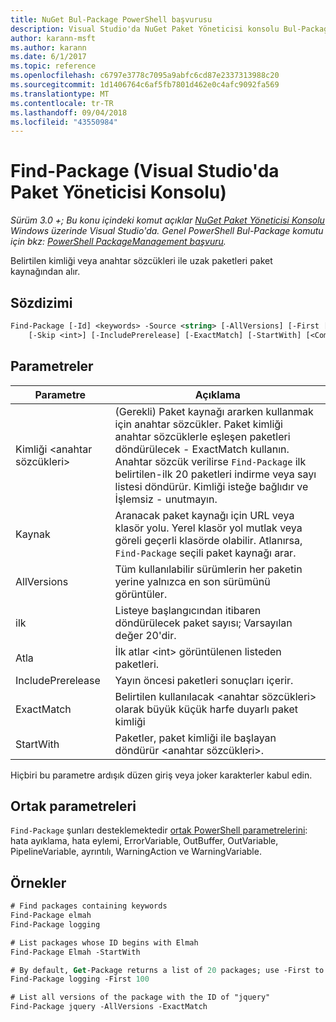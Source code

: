 ```yaml
---
title: NuGet Bul-Package PowerShell başvurusu
description: Visual Studio'da NuGet Paket Yöneticisi konsolu Bul-Package PowerShell komutunda referansı.
author: karann-msft
ms.author: karann
ms.date: 6/1/2017
ms.topic: reference
ms.openlocfilehash: c6797e3778c7095a9abfc6cd87e2337313988c20
ms.sourcegitcommit: 1d1406764c6af5fb7801d462e0c4afc9092fa569
ms.translationtype: MT
ms.contentlocale: tr-TR
ms.lasthandoff: 09/04/2018
ms.locfileid: "43550984"
---
```

# <a name="find-package-package-manager-console-in-visual-studio"></a>Find-Package (Visual Studio'da Paket Yöneticisi Konsolu)

*Sürüm 3.0 +; Bu konu içindeki komut açıklar [NuGet Paket Yöneticisi Konsolu](package-manager-console.md) Windows üzerinde Visual Studio'da. Genel PowerShell Bul-Package komutu için bkz: [PowerShell PackageManagement başvuru](/powershell/module/packagemanagement/?view=powershell-6).*

Belirtilen kimliği veya anahtar sözcükleri ile uzak paketleri paket kaynağından alır.

## <a name="syntax"></a>Sözdizimi

```ps
Find-Package [-Id] <keywords> -Source <string> [-AllVersions] [-First [<int>]]
    [-Skip <int>] [-IncludePrerelease] [-ExactMatch] [-StartWith] [<CommonParameters>]
```

## <a name="parameters"></a>Parametreler

| Parametre | Açıklama |
| --- | --- |
| Kimliği &lt;anahtar sözcükleri&gt; | (Gerekli) Paket kaynağı ararken kullanmak için anahtar sözcükler. Paket kimliği anahtar sözcüklerle eşleşen paketleri döndürülecek - ExactMatch kullanın. Anahtar sözcük verilirse `Find-Package` ilk belirtilen-ilk 20 paketleri indirme veya sayı listesi döndürür. Kimliği isteğe bağlıdır ve İşlemsiz - unutmayın. |
| Kaynak | Aranacak paket kaynağı için URL veya klasör yolu. Yerel klasör yol mutlak veya göreli geçerli klasörde olabilir. Atlanırsa, `Find-Package` seçili paket kaynağı arar. |
| AllVersions | Tüm kullanılabilir sürümlerin her paketin yerine yalnızca en son sürümünü görüntüler. |
| ilk | Listeye başlangıcından itibaren döndürülecek paket sayısı; Varsayılan değer 20'dir. |
| Atla | İlk atlar &lt;int&gt; görüntülenen listeden paketleri.  |
| IncludePrerelease | Yayın öncesi paketleri sonuçları içerir. |
| ExactMatch | Belirtilen kullanılacak &lt;anahtar sözcükleri&gt; olarak büyük küçük harfe duyarlı paket kimliği |
| StartWith | Paketler, paket kimliği ile başlayan döndürür &lt;anahtar sözcükleri&gt;. |

Hiçbiri bu parametre ardışık düzen giriş veya joker karakterler kabul edin.

## <a name="common-parameters"></a>Ortak parametreleri

`Find-Package` şunları desteklemektedir [ortak PowerShell parametrelerini](http://go.microsoft.com/fwlink/?LinkID=113216): hata ayıklama, hata eylemi, ErrorVariable, OutBuffer, OutVariable, PipelineVariable, ayrıntılı, WarningAction ve WarningVariable.

## <a name="examples"></a>Örnekler

```ps
# Find packages containing keywords
Find-Package elmah
Find-Package logging

# List packages whose ID begins with Elmah
Find-Package Elmah -StartWith

# By default, Get-Package returns a list of 20 packages; use -First to show more
Find-Package logging -First 100

# List all versions of the package with the ID of "jquery"
Find-Package jquery -AllVersions -ExactMatch
```
